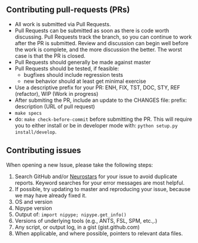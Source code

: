 ## Contributing pull-requests (PRs)

* All work is submitted via Pull Requests.
* Pull Requests can be submitted as soon as there is code worth discussing.
  Pull Requests track the branch, so you can continue to work after the PR is submitted.
  Review and discussion can begin well before the work is complete,
  and the more discussion the better.
  The worst case is that the PR is closed.
* Pull Requests should generally be made against master
* Pull Requests should be tested, if feasible:
    - bugfixes should include regression tests
    - new behavior should at least get minimal exercise
* Use a descriptive prefix for your PR: ENH, FIX, TST, DOC, STY, REF (refactor), WIP (Work in progress)
* After submiting the PR, include an update to the CHANGES file: prefix: description (URL of pull request)
* `make specs`
* do: `make check-before-commit` before submitting the PR. This will require you to either install or be in developer mode with: `python setup.py install/develop`.

## Contributing issues

When opening a new Issue, please take the following steps:

1. Search GitHub and/or [Neurostars](http://neurostars.org) for your issue to avoid duplicate reports.
   Keyword searches for your error messages are most helpful.
2. If possible, try updating to master and reproducing your issue,
   because we may have already fixed it.
3. OS and version
4. Nipype version
5. Output of: `import nipype; nipype.get_info()`
6. Versions of underlying tools (e.g., ANTS, FSL, SPM, etc.,.)
7. Any script, or output log, in a gist (gist.github.com)
8. When applicable, and where possible, pointers to relevant data files.
